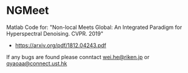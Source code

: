 # NGMeet
Matlab Code for: "Non-local Meets Global: An Integrated Paradigm for Hyperspectral Denoising. CVPR. 2019"
- https://arxiv.org/pdf/1812.04243.pdf

If any bugs are found please conntact wei.he@riken.jp or qyaoaa@connect.ust.hk

